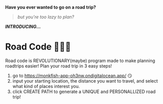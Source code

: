 **Have you ever wanted to go on a road trip?**
>*but you're too lazy to plan?*

***INTRODUCING...***




# Road Code 🚗🚗🚗
Road code is REVOLUTIONARY(maybe) program made to make planning roadtrips easier! Plan your road trip in 3 easy steps!

1. go to https://monkfish-app-oh3nw.ondigitalocean.app/ 😏
2. input your starting location, the distance you want to travel, and select what kind of places interest you.
3. click CREATE PATH to generate a UNIQUE and PERSONALLIZED road trip!



